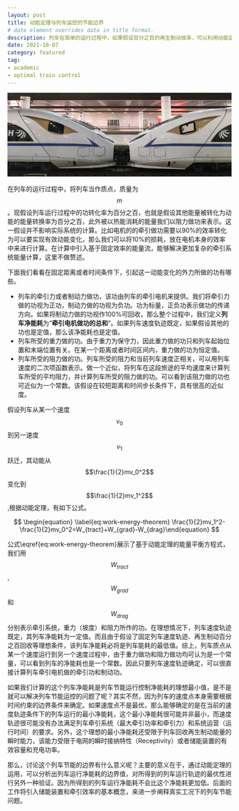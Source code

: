 ```yaml
---
layout: post
title: 动能定理与列车运控的节能边界
# date element overrides date in title format.
description: 列车在简单的运行过程中，如果假设百分之百的再生制动效率，可以利用动能定理直接得到固定曲线下的列车能量平衡方程式，并可以计算出列车的净能耗边界。但是如果我们计算的这个列车净能耗是列车节能运行控制净能耗的理想最小值，是不是就可以解决列车节能运控的问题了呢？其实不然，因为列车的速度点本身需要根据时间约束的边界条件来确定。如果速度点不是最优，那么能够确定的是在当前的速度轨迹条件下的列车运行的最小净能耗，这个最小净能耗很可能并非最小，而速度轨迹很可能没有办法满足列车牵引系统（最大牵引功率和牵引力）和系统运营（运行时间）的要求。另外，这个理想的最小净能耗还受限于列车回收再生制动能量的瞬时能力，该能力受限于电网的瞬时接纳特性（Receptivity）或者储能装置的有效容量和充电功率。
date: 2021-10-07
category: featured
tag:
- academic
- optimal train control
---
```

![High Speed Trains](/images/blog/HSR_1_comp.png "High Speed Trains")

在列车的运行过程中，将列车当作质点，质量为$$m$$。现假设列车运行过程中的功转化率为百分之百，也就是假设其他能量被转化为动能的能量转换率为百分之百，此外被以热能消耗的能量我们以阻力做功来表示。这一假设并不影响实际系统的计算。比如电机的的牵引做功需要以90%的效率转化为可以要实现有效动能变化，那么我们可以将10%的损耗，放在电机本身的效率中来进行计算。在计算中引入基于固定效率的能量流，能够解决更加复杂的牵引系统能量计算，这里不做赘述。

下面我们看看在固定距离或者时间条件下，引起这一动能变化的外力所做的功有哪些。
* 列车的牵引力或者制动力做功，该功由列车的牵引电机来提供。我们将牵引力做的功视为正功，制动力做的功视为负功。功为标量，正负功表示做功的传递方向。如果将制动力做的功视作100%可回收，那么整个过程中，我们定义**列车净能耗**为“**牵引电机做功的总和**”。如果列车速度轨迹既定，如果假设其他的功也是定值，那么该净能耗也是定值。
* 列车所受的重力做的功。由于重力为保守力，因此重力做的功只和列车起始位置和末端位置有关。在某一个距离或者时间区间内，重力做的功为恒定值。
* 列车所受的阻力做的功。列车所受的阻力和当前列车速度正相关，可以用列车速度的二次项函数表示。做一个近似，将列车在这段旅途的平均速度来计算列车所受的平均阻力，并计算列车所受的阻力做的功。可以看到该阻力做的功也可近似为一个常数。该假设在较短距离和时间步长条件下，具有很高的近似度。

假设列车从某一个速度$$v_0$$到另一速度$$v_1$$跃迁，其动能从$$\frac{1}{2}mv_0^2$$变化到$$\frac{1}{2}mv_1^2$$,根据动能定理，有如下公式。

$$ \begin{equation} \label{eq:work-energy-theorem} \frac{1}{2}mv_1^2-\frac{1}{2}mv_0^2=W_{tract}+W_{grad}-W_{drag}\end{equation} $$

公式\eqref{eq:work-energy-theorem}展示了基于动能定理的能量平衡方程式，我们用$$W_{tract}$$, $$W_{grad}$$和$$W_{drag}$$分别表示牵引系统，重力（坡度）和阻力所作的功。在理想情况下，列车速度轨迹既定，其列车净能耗为一定值。而且由于假设了固定列车速度轨迹、再生制动百分之百回收等理想条件，该列车净能耗必将是列车能耗的最低值。综上，列车质点从某一个速度运行到另一个速度过程中，由于重力做功和阻力做功均可认为是一个常量，可以看到列车的净能耗也是一个常数。因此只要列车速度轨迹确定，可以很直接计算列车牵引电机做的牵引功和制动功。

如果我们计算的这个列车净能耗是列车节能运行控制净能耗的理想最小值，是不是就可以解决列车节能运控的问题了呢？其实不然，因为列车的速度点本身需要根据时间约束的边界条件来确定。如果速度点不是最优，那么能够确定的是在当前的速度轨迹条件下的列车运行的最小净能耗，这个最小净能耗很可能并非最小，而速度轨迹很可能没有办法满足列车牵引系统（最大牵引功率和牵引力）和系统运营（运行时间）的要求。另外，这个理想的最小净能耗还受限于列车回收再生制动能量的瞬时能力，该能力受限于电网的瞬时接纳特性（Receptivity）或者储能装置的有效容量和充电功率。

那么，讨论这个列车节能的边界有什么意义呢？主要的意义在于，通过动能定理的运用，可以分析出列车运行净能耗的边界值，对所得到的列车运行轨迹的最优性进行另外一种验证。因为所得到的列车运行净能耗不会比这个净能耗更加低。后面的工作将引入储能装置和牵引效率的基本概念，来进一步阐释真实工况下的列车节能问题。
